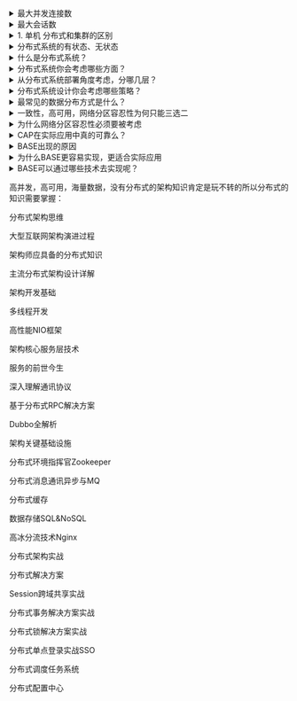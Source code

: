 <details>
<summary>最大并发连接数</summary>
最大并发连接数：防火墙或代理服务器对其业务信息流的处理能力，是防火墙能够同时处理的点对点连接的最大数目；
</details>

<details>
<summary>最大会话数</summary>
所有用户要通过防火墙上网，要打开很多个窗口或Web页面发生的状态就叫做会话，防火墙所能处理的最大限额就交最大会话数。
</details>

<details>
<summary>1. 单机 分布式和集群的区别</summary>

分布式：一个业务分拆多个子业务，部署在不同的服务器上

集群：同一个业务，部署在多个服务器上

**单机结构**
我想大家最最最熟悉的就是单机结构，一个系统业务量很小的时候所有的代码都放在一个项目中就好了，然后这个项目部署在一台服务器上就好了。整个项目所有的服务都由这台服务器提供。这就是单机结构。那么，单机结构有啥缺点呢？我想缺点是显而易见的，单机的处理能力毕竟是有限的，当你的业务增长到一定程度的时候，单机的硬件资源将无法满足你的业务需求。此时便出现了集群模式，往下接着看。

**集群结构**
集群模式在程序猿界有各种装逼解释，有的让你根本无法理解，其实就是一个很简单的玩意儿，且听我一一道来。单机处理到达瓶颈的时候，你就把单机复制几份，这样就构成了一个“集群”。集群中每台服务器就叫做这个集群的一个“节点”，所有节点构成了一个集群。每个节点都提供相同的服务，那么这样系统的处理能力就相当于提升了好几倍（有几个节点就相当于提升了这么多倍）。但问题是用户的请求究竟由哪个节点来处理呢？最好能够让此时此刻负载较小的节点来处理，这样使得每个节点的压力都比较平均。要实现这个功能，就需要在所有节点之前增加一个“调度者”的角色，用户的所有请求都先交给它，然后它根据当前所有节点的负载情况，决定将这个请求交给哪个节点处理。这个“调度者”有个牛逼了名字——负载均衡服务器。集群结构的好处就是系统扩展非常容易。如果随着你们系统业务的发展，当前的系统又支撑不住了，那么给这个集群再增加节点就行了。但是，当你的业务发展到一定程度的时候，你会发现一个问题——无论怎么增加节点，貌似整个集群性能的提升效果并不明显了。这时候，你就需要使用微服务结构了。
分布式结构先来对前面的知识点做个总结。从单机结构到集群结构，你的代码基本无需要作任何修改，你要做的仅仅是多部署几台服务器，每台服务器上运行相同的代码就行了。但是，当你要从集群结构演进到微服务结构的时候，之前的那套代码就需要发生较大的改动了。所以对于新系统我们建议，系统设计之初就采用微服务架构，这样后期运维的成本更低。但如果一套老系统需要升级成微服务结构的话，那就得对代码大动干戈了。所以，对于老系统而言，究竟是继续保持集群模式，还是升级成微服务架构，这需要你们的架构师深思熟虑、权衡投入产出比。OK，下面开始介绍所谓的分布式结构。

**分布式结构**
就是将一个完整的系统，按照业务功能，拆分成一个个独立的子系统，在分布式结构中，每个子系统就被称为“服务”。这些子系统能够独立运行在web容器中，它们之间通过RPC方式通信。举个例子，假设需要开发一个在线商城。按照微服务的思想，我们需要按照功能模块拆分成多个独立的服务，如：用户服务、产品服务、订单服务、后台管理服务、数据分析服务等等。这一个个服务都是一个个独立的项目，可以独立运行。如果服务之间有依赖关系，那么通过RPC方式调用。这样的好处有很多：系统之间的耦合度大大降低，可以独立开发、独立部署、独立测试，系统与系统之间的边界非常明确，排错也变得相当容易，开发效率大大提升。系统之间的耦合度降低，从而系统更易于扩展。我们可以针对性地扩展某些服务。假设这个商城要搞一次大促，下单量可能会大大提升，因此我们可以针对性地提升订单系统、产品系统的节点数量，而对于后台管理系统、数据分析系统而言，节点数量维持原有水平即可。服务的复用性更高。比如，当我们将用户系统作为单独的服务后，该公司所有的产品都可以使用该系统作为用户系统，无需重复开发。

</details>

<details>
<summary> 分布式系统的有状态、无状态</summary>

 * [分布式系统的基本术语之有状态、无状态](https://blog.csdn.net/m0_37854817/article/details/79467716)

</details>


























<details>
<summary> 什么是分布式系统？</summary>



</details>

<details>
<summary>分布式系统你会考虑哪些方面？</summary>



</details>

<details>
<summary>从分布式系统部署角度考虑，分哪几层？</summary>



</details>

<details>
<summary>分布式系统设计你会考虑哪些策略？</summary>



</details>

<details>
<summary>最常见的数据分布方式是什么？</summary>

</details>

<details>
<summary>一致性，高可用，网络分区容忍性为何只能三选二</summary>

</details>

<details>
<summary>为什么网络分区容忍性必须要被考虑</summary>

</details>

<details>
<summary>CAP在实际应用中真的可靠么？</summary>

</details>

<details>
<summary>BASE出现的原因</summary>

</details>

<details>
<summary>为什么BASE更容易实现，更适合实际应用</summary>

</details>

<details>
<summary>BASE可以通过哪些技术去实现呢？</summary>

</details>

高并发，高可用，海量数据，没有分布式的架构知识肯定是玩不转的所以分布式的知识需要掌握：

分布式架构思维

大型互联网架构演进过程

架构师应具备的分布式知识

主流分布式架构设计详解

架构开发基础

多线程开发

高性能NIO框架

架构核心服务层技术

服务的前世今生

深入理解通讯协议

基于分布式RPC解决方案

Dubbo全解析

架构关键基础设施

分布式环境指挥官Zookeeper

分布式消息通讯异步与MQ

分布式缓存

数据存储SQL&NoSQL

高冰分流技术Nginx

分布式架构实战

分布式解决方案

Session跨域共享实战

分布式事务解决方案实战

分布式锁解决方案实战

分布式单点登录实战SSO

分布式调度任务系统

分布式配置中心
